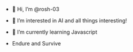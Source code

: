 - 👋 Hi, I’m @rosh-03
- 👀 I’m interested in AI and all things interesting!
- 🌱 I’m currently learning Javascript

- Endure and Survive 

<!---
rosh-03/rosh-03 is a ✨ special ✨ repository because its `README.md` (this file) appears on your GitHub profile.
You can click the Preview link to take a look at your changes.
--->
